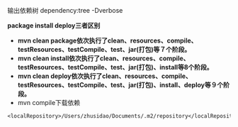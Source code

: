 输出依赖树
dependency:tree -Dverbose



**package install deploy三者区别**

- **mvn clean package依次执行了clean、resources、compile、testResources、testCompile、test、jar(打包)等７个阶段。**
- **mvn clean install依次执行了clean、resources、compile、testResources、testCompile、test、jar(打包)、install等8个阶段。**
- **mvn clean deploy依次执行了clean、resources、compile、testResources、testCompile、test、jar(打包)、install、deploy等９个阶段。**
- mvn compile下载依赖

```
<localRepository>/Users/zhusidao/Documents/.m2/repository</localRepository>
```

